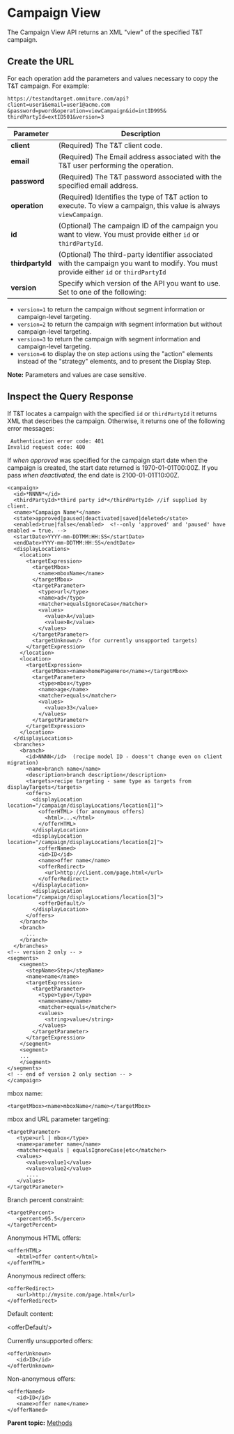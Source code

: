 # Campaign View

The Campaign View API returns an XML "view" of the specified T&T campaign.

## Create the URL

For each operation add the parameters and values necessary to copy the T&T campaign. For example:

```
https://testandtarget.omniture.com/api?client=user1&email=user1@acme.com​&password=pword&operation=viewCampaign&id=intID995&​thirdPartyId=extID501&version=3
```

| Parameter | Description |
|-------------|---------------|
|**client** | \(Required\) The T&T client code. |
| **email** | \(Required\) The Email address associated with the T&T user performing the operation. |
| **password** | \(Required\) The T&T password associated with the specified email address. |
|**operation** | \(Required\) Identifies the type of T&T action to execute. To view a campaign, this value is always `viewCampaign`. |
| **id** | \(Optional\) The campaign ID of the campaign you want to view. You must provide either `id` or `thirdPartyId`. |
| **thirdpartyId** | \(Optional\) The third-party identifier associated with the campaign you want to modify. You must provide either `id` or `thirdPartyId` |
|**version** | Specify which version of the API you want to use. Set to one of the following: |

-   `version=1` to return the campaign without segment information or campaign-level targeting.
-   `version=2` to return the campaign with segment information but without campaign-level targeting.
-   `version=3` to return the campaign with segment information and campaign-level targeting.
-   `version=6` to display the on step actions using the "action" elements instead of the "strategy" elements, and to present the Display Step.


**Note:** Parameters and values are case sensitive.

## Inspect the Query Response

If T&T locates a campaign with the specified `id` or `thirdPartyId` it returns XML that describes the campaign. Otherwise, it returns one of the following error messages:

```
 Authentication error code: 401
Invalid request code: 400
```

If *when approved* was specified for the campaign start date when the campaign is created, the start date returned is 1970-01-01T00:00Z. If you pass *when deactivated*, the end date is 2100-01-01T10:00Z.

```
<campaign>
  <id>*NNNN*</id>
  <thirdPartyId>*third party id*</thirdPartyId> //if supplied by client.
  <name>*Campaign Name*</name>
  <state>approved|paused|deactivated|saved|deleted</state>
  <enabled>true|false</enabled>  <!--only 'approved' and 'paused' have enabled = true. -->
  <startDate>YYYY-mm-DDTMM:HH:SS</startDate>
  <endDate>YYYY-mm-DDTMM:HH:SS</endtDate>
  <displayLocations>
    <location>
      <targetExpression>
        <targetMbox>
          <name>mboxName</name>
        </targetMbox>
        <targetParameter>
          <type>url</type>
          <name>ad</type>
          <matcher>equalsIgnoreCase</matcher>
          <values>
            <value>A</value>
            <value>B</value>
          </values>
        </targetParameter>
        <targetUnknown/>  (for currently unsupported targets)
      </targetExpression>
    </location>
    <location>
      <targetExpression>
        <targetMbox><name>homePageHero</name></targetMbox>
        <targetParameter>
          <type>mbox</type>
          <name>age</name>
          <matcher>equals</matcher>
          <values>
            <value>33</value>
          </values>
        </targetParameter>
      </targetExpression>
    </location>
  </displayLocations>
  <branches>
    <branch>
      <id>NNNN</id>  (recipe model ID - doesn't change even on client migration)
      <name>branch name</name>
      <description>branch description</description>
      <targets>recipe targeting - same type as targets from displayTargets</targets>
      <offers>
        <displayLocation location="/campaign/displayLocations/location[1]">
          <offerHTML> (for anonymous offers)
            <html>...</html>
          </offerHTML>
        </displayLocation>
        <displayLocation location="/campaign/displayLocations/location[2]">
          <offerNamed>
          <id>ID</id>
          <name>offer name</name>
          <offerRedirect>
            <url>http://client.com/page.html</url>
          </offerRedirect>
        </displayLocation>
        <displayLocation location="/campaign/displayLocations/location[3]">
          <offerDefault/>
        </displayLocation>
      </offers>
    </branch>
    <branch>
      ...
    </branch>
  </branches>
<!-- version 2 only -- >
<segments>
    <segment>
      <stepName>Step</stepName>
      <name>name</name>
      <targetExpression>
        <targetParameter>
          <type>type</type>
          <name>name</name>
          <matcher>equals</matcher>
          <values>
            <string>value</string>
          </values>
        </targetParameter>
      </targetExpression>
    </segment>
    <segment>
    ...
    </segment>
</segments>
<! -- end of version 2 only section -- >
</campaign>
```

mbox name:

```
<targetMbox><name>mboxName</name></targetMbox>
```

mbox and URL parameter targeting:

```
<targetParameter>
   <type>url | mbox</type>
   <name>parameter name</name>
   <matcher>equals | equalsIgnoreCase|etc</matcher>
   <values>
      <value>value1</value>
      <value>value2</value>
      ....
   </values>
</targetParameter>
```

Branch percent constraint:

```
<targetPercent>
   <percent>95.5</percen>
</targetPercent>
```

Anonymous HTML offers:

```
<offerHTML>
   <html>offer content</html>
</offerHTML>
```

Anonymous redirect offers:

```
<offerRedirect>
   <url>http://mysite.com/page.html</url>
</offerRedirect>
```

Default content:

<offerDefault/\>

Currently unsupported offers:

```
<offerUnknown>
   <id>ID</id>
</offerUnknown>
```

Non-anonymous offers:

```
<offerNamed>
   <id>ID</id>
   <name>offer name</name>
</offerNamed>
```

**Parent topic:** [Methods](../campaign_state/r_Test_and_Target_API_Sample_Code.md)

